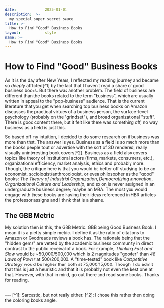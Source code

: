 ```yaml
---
date:             2025-01-01
description:  >-
  my special super secret sauce
title: >-
  How to Find "Good" Business Books
layout:           style
name: >-
  How to Find "Good" Business Books
---
```


# How to Find "Good" Business Books

As it is the day after New Years, I reflected my reading journey and became so *deeply* afflicted[^1] by the fact that I haven't read a share of good business books. But there was another problem. The field of business are different than the books related to the term "business", which are usually written in appeal to the "pop-business" audience. That is the current literature that you get when searching top business books on Amazon discusses the practical virtues of a business person, the surface-level psychology (probably on the "grindset"), and broad organizational "stuff". There is good content there, but it felt like there was something off, no way business as a field is just this.

So based off my intuition, I decided to do some research on if business was more than that. The answer is yes. Business as a field is so much more than the books people tout or advertise with the sort of 3D rendered, really visually uninteresting book covers[^2]. Business as a field also covers topics like theory of institutional actors (firms, markets, consumers, etc.), organizational efficiency, market analysis, ethics and probably more. Though, the critique here is that you would be better off studying to be an economist, sociologist/anthropologist, or even philosopher as the "good" books: *The Theory of Industrial Organization*, *Democratizing Innovation*, *Organizational Culture and Leadership*, and so on is never assigned in an undergraduate business degree; maybe an MBA. The most you would engage with these books are having their ideas referenced in HBR articles the professor assigns and I think that is a shame.

## The GBB Metric

My solution then is this, the GBB Metric. GBB being Good Business Book. I mean it is a pretty simple metric. I define it as the ratio of citations to Amazon or Goodreads reviews a book has. The rationale being that the "hidden gems" are vetted by the academic business community in direct contrast to the public receival of a book. For example, *Thinking Fast and Slow* would be ~50,000/500,000 which is 2 magnitudes "gooder" than *48 Laws of Power* at 500/200,000. A "time-tested" book like *Competitive Strategy* would be higher than both at 75,000/15,000. Though, I do admit that this is just a heuristic and that it is probably not even the best one at that. However, with that in mind, go out there and read some books. Thanks for reading.

<br/>
---
[^1]: Sarcastic, but not really either.
[^2]: I chose this rather then doing the coloring books angle.